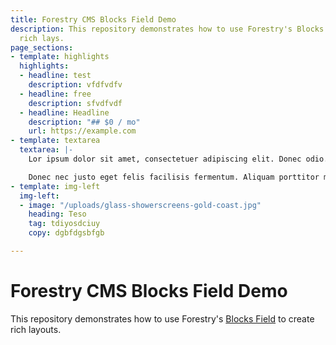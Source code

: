 ```yaml
---
title: Forestry CMS Blocks Field Demo
description: This repository demonstrates how to use Forestry's Blocks Field to create
  rich lays.
page_sections:
- template: highlights
  highlights:
  - headline: test
    description: vfdfvdfv
  - headline: free
    description: sfvdfvdf
  - headline: Headline
    description: "## $0 / mo"
    url: https://example.com
- template: textarea
  textarea: |-
    Lor ipsum dolor sit amet, consectetuer adipiscing elit. Donec odio. Quisque volutpat mattis eros. Nullam malesuada erat ut turpis. Suspendisse urna nibh, viverra non, semper suscipit, posuere a, pede.

    Donec nec justo eget felis facilisis fermentum. Aliquam porttitor mauris sit amet orci. Aenean dignissim pellentesque felis.
- template: img-left
  img-left:
  - image: "/uploads/glass-showerscreens-gold-coast.jpg"
    heading: Teso
    tag: tdiyosdciuy
    copy: dgbfdgsbfgb

---
```

# Forestry CMS Blocks Field Demo

This repository demonstrates how to use Forestry's [Blocks Field](https://forestry.io/docs/settings/fields/#blocks) to create rich layouts.